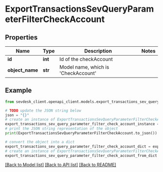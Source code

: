 # ExportTransactionsSevQueryParameterFilterCheckAccount


## Properties

Name | Type | Description | Notes
------------ | ------------- | ------------- | -------------
**id** | **int** | Id of the checkAccount | 
**object_name** | **str** | Model name, which is &#39;CheckAccount&#39; | 

## Example

```python
from sevdesk_client.openapi_client.models.export_transactions_sev_query_parameter_filter_check_account import ExportTransactionsSevQueryParameterFilterCheckAccount

# TODO update the JSON string below
json = "{}"
# create an instance of ExportTransactionsSevQueryParameterFilterCheckAccount from a JSON string
export_transactions_sev_query_parameter_filter_check_account_instance = ExportTransactionsSevQueryParameterFilterCheckAccount.from_json(json)
# print the JSON string representation of the object
print(ExportTransactionsSevQueryParameterFilterCheckAccount.to_json())

# convert the object into a dict
export_transactions_sev_query_parameter_filter_check_account_dict = export_transactions_sev_query_parameter_filter_check_account_instance.to_dict()
# create an instance of ExportTransactionsSevQueryParameterFilterCheckAccount from a dict
export_transactions_sev_query_parameter_filter_check_account_from_dict = ExportTransactionsSevQueryParameterFilterCheckAccount.from_dict(export_transactions_sev_query_parameter_filter_check_account_dict)
```
[[Back to Model list]](../README.md#documentation-for-models) [[Back to API list]](../README.md#documentation-for-api-endpoints) [[Back to README]](../README.md)


